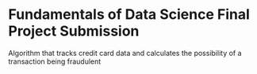 # Fundamentals of Data Science Final Project Submission
Algorithm that tracks credit card data and calculates the possibility of a transaction being fraudulent
